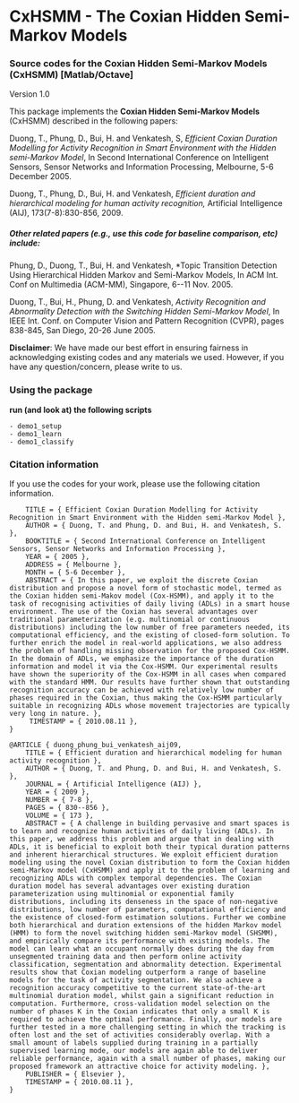# CxHSMM - The Coxian Hidden Semi-Markov Models
### Source codes for the Coxian Hidden Semi-Markov Models (CxHSMM) [Matlab/Octave]
Version 1.0

This package implements the **Coxian Hidden Semi-Markov Models** (CxHSMM) described in the following papers:

Duong, T., Phung, D., Bui, H. and Venkatesh, S, *Efficient Coxian Duration Modelling for Activity Recognition in Smart Environment with the Hidden semi-Markov Model*,  In Second International Conference on Intelligent Sensors, Sensor Networks and Information Processing, Melbourne, 5-6 December 2005.

Duong, T., Phung, D., Bui, H. and Venkatesh, *Efficient duration and hierarchical modeling for human activity recognition,* Artificial Intelligence (AIJ), 173(7-8):830-856, 2009.

##### Other related papers (e.g., use this code for baseline comparison, etc) include:

Phung, D., Duong, T., Bui, H. and Venkatesh, *Topic Transition Detection Using Hierarchical Hidden Markov and Semi-Markov Models,  In ACM Int. Conf on Multimedia (ACM-MM), Singapore, 6--11 Nov. 2005.

Duong, T., Bui, H., Phung, D. and Venkatesh, *Activity Recognition and Abnormality Detection with the Switching Hidden Semi-Markov Model*,  In IEEE Int. Conf. on Computer Vision and Pattern Recognition (CVPR), pages 838-845, San Diego, 20-26 June 2005.


**Disclaimer**: We have made our best effort in ensuring fairness in acknowledging existing codes and any materials we used. However, if you have any question/concern, please write to us.

### Using the package

**run (and look at) the following scripts**
```
- demo1_setup
- demo1_learn
- demo1_classify
```
  
  
### Citation information
  If you use the codes for your work, please use the following citation information.


```@INPROCEEDINGS { duong_phung_bui_venkatesh_issnips05,
    TITLE = { Efficient Coxian Duration Modelling for Activity Recognition in Smart Environment with the Hidden semi-Markov Model },
    AUTHOR = { Duong, T. and Phung, D. and Bui, H. and Venkatesh, S. },
    BOOKTITLE = { Second International Conference on Intelligent Sensors, Sensor Networks and Information Processing },
    YEAR = { 2005 },
    ADDRESS = { Melbourne },
    MONTH = { 5-6 December },
    ABSTRACT = { In this paper, we exploit the discrete Coxian distribution and propose a novel form of stochastic model, termed as the Coxian hidden semi-Makov model (Cox-HSMM), and apply it to the task of recognising activities of daily living (ADLs) in a smart house environment. The use of the Coxian has several advantages over traditional parameterization (e.g. multinomial or continuous distributions) including the low number of free parameters needed, its computational efficiency, and the existing of closed-form solution. To further enrich the model in real-world applications, we also address the problem of handling missing observation for the proposed Cox-HSMM. In the domain of ADLs, we emphasize the importance of the duration information and model it via the Cox-HSMM. Our experimental results have shown the superiority of the Cox-HSMM in all cases when compared with the standard HMM. Our results have further shown that outstanding recognition accuracy can be achieved with relatively low number of phases required in the Coxian, thus making the Cox-HSMM particularly suitable in recognizing ADLs whose movement trajectories are typically very long in nature. },
     TIMESTAMP = { 2010.08.11 },
}
```
```
@ARTICLE { duong_phung_bui_venkatesh_aij09,
    TITLE = { Efficient duration and hierarchical modeling for human activity recognition },
    AUTHOR = { Duong, T. and Phung, D. and Bui, H. and Venkatesh, S. },
    JOURNAL = { Artificial Intelligence (AIJ) },
    YEAR = { 2009 },
    NUMBER = { 7-8 },
    PAGES = { 830--856 },
    VOLUME = { 173 },
    ABSTRACT = { A challenge in building pervasive and smart spaces is to learn and recognize human activities of daily living (ADLs). In this paper, we address this problem and argue that in dealing with ADLs, it is beneficial to exploit both their typical duration patterns and inherent hierarchical structures. We exploit efficient duration modeling using the novel Coxian distribution to form the Coxian hidden semi-Markov model (CxHSMM) and apply it to the problem of learning and recognizing ADLs with complex temporal dependencies. The Coxian duration model has several advantages over existing duration parameterization using multinomial or exponential family distributions, including its denseness in the space of non-negative distributions, low number of parameters, computational efficiency and the existence of closed-form estimation solutions. Further we combine both hierarchical and duration extensions of the hidden Markov model (HMM) to form the novel switching hidden semi-Markov model (SHSMM), and empirically compare its performance with existing models. The model can learn what an occupant normally does during the day from unsegmented training data and then perform online activity classification, segmentation and abnormality detection. Experimental results show that Coxian modeling outperform a range of baseline models for the task of activity segmentation. We also achieve a recognition accuracy competitive to the current state-of-the-art multinomial duration model, whilst gain a significant reduction in computation. Furthermore, cross-validation model selection on the number of phases K in the Coxian indicates that only a small K is required to achieve the optimal performance. Finally, our models are further tested in a more challenging setting in which the tracking is often lost and the set of activities considerably overlap. With a small amount of labels supplied during training in a partially supervised learning mode, our models are again able to deliver reliable performance, again with a small number of phases, making our proposed framework an attractive choice for activity modeling. },
    PUBLISHER = { Elsevier },
    TIMESTAMP = { 2010.08.11 },
}
```
